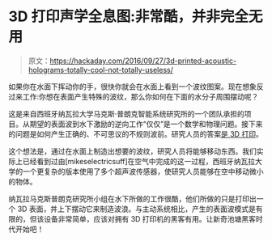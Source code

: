 # 3D 打印声学全息图:非常酷，并非完全无用

> 原文：<https://hackaday.com/2016/09/27/3d-printed-acoustic-holograms-totally-cool-not-totally-useless/>

如果你在水面下挥动你的手，很快你就会在水面上看到一个波纹图案。现在想象反过来工作:你想在表面产生特殊的波纹，那么你如何在下面的水分子周围摆动呢？

这是来自西班牙纳瓦拉大学马克斯·普朗克智能系统研究所的一个团队承担的项目。从期望的表面波到水下激励的逆向工作“仅仅”是一个数学和物理问题。接下来的问题是如何产生正确的、不可思议的不规则波前。研究人员的答案[是 3D 打印](http://spectrum.ieee.org/tech-talk/computing/hardware/3d-printed-plastic-blocks-generate-complex-acoustic-holograms)。

这个想法是，通过在水面上制造出想要的波纹，研究人员将能够移动东西。我们实际上已经看到过由[mikeselectricsuff]在空气中完成的这一过程，西班牙纳瓦拉大学的一个更复杂的版本使用了多个超声波传感器，使研究人员能够在空中移动微小的物体。

纳瓦拉马克斯普朗克研究所小组在水下所做的工作很酷，他们所做的只是打印出一个 3D 表面，并上下摆动它来制造波浪。与主动系统相比，产生的表面波模式是有限的，但该设备非常简单，应该对拥有 3D 打印机的黑客有用。让新奇池塘黑客时代开始吧！